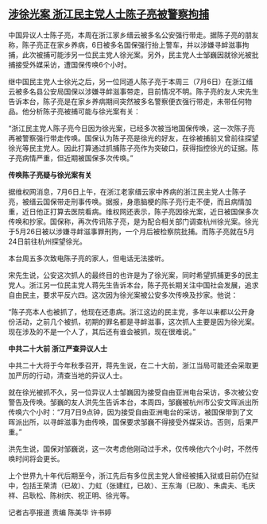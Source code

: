 <!--1657267865000-->
[涉徐光案 浙江民主党人士陈子亮被警察拘捕](https://www.rfa.org/mandarin/yataibaodao/renquanfazhi/gt-07082022041034.html)
------

<p><span>中国异议人士陈子亮，本周在浙江家乡缙云被多名公安强行带走。据陈子亮的朋友称，陈子亮正在家乡养病，</span><span>6</span><span>日被多名国保强行抬上警车，并以涉嫌寻衅滋事拘捕，此次被捕可能涉另一位民主党人徐光案。另外，民主党人士邹巍因就徐光被批捕接受外媒采访，遭国保传唤</span><span>6</span><span>个小时。</span></p><p><span>继中国民主党人士徐光之后，另一位同道人陈子亮于本周三（</span><span>7</span><span>月</span><span>6</span><span>日）在浙江缙云被多名县公安局国保以涉嫌寻衅滋事带走，目前情况不明。陈子亮的友人宋先生告诉本台，陈子亮是在家乡养病期间突然被多名警察便衣强行带走，未带任何物品。他分析陈子亮被捕可能与徐光案有关：</span></p><p><span>“</span><span>浙江民主党人陈子亮今日因为徐光案，已经多次被当地国保传唤，这一次陈子亮再被警察强行带走传唤。国保认为陈子亮是徐光的好友，在徐被捕前又曾前往探望徐光等民主党人。因此打算通过抓捕陈子亮作为突破口，获得指控徐光的证据。陈子亮病情严重，但近期被国保多次传唤。</span><span>”</span></p><p><span><b>传唤陈子亮疑与徐光案有关</b></span></p><p><span>据维权网消息，</span><span>7</span><span>月</span><span>6</span><span>日上午，在浙江老家缙云家中养病的浙江民主党人士陈子亮，被缙云国保带走刑事传唤。据报，身患脑梗的陈子亮行走不便，而且病情加重，近日他正打算去医院看病。维权网还表示，陈子亮因徐光案，近日被国保多次传唤和抄家。国保称，再次传讯陈子亮，是为配合相关部门调查杭州徐光案。徐光于</span><span>5</span><span>月</span><span>26</span><span>日被以涉嫌寻衅滋事罪刑拘，一个月后被检察院批捕。而陈子亮就在</span><span>5</span><span>月</span><span>24</span><span>日前往杭州探望徐光。</span></p><p><span>本台周五多次致电陈子亮的家人，但电话无法接听。</span></p><p><span>宋先生说，公安这次抓人的最终目的也许是为了徐光案，同时希望抓捕更多的民主党人。浙江另一位民主党人蒋先生告诉本台，陈子亮长期关注中国社会发展，追求自由民主，要求平反六四。这次因为徐光案被公安多次传唤及抄家。他说：</span></p><p><span>“</span><span>陈子亮本人也被抓了，他现在还患病。浙江这边的民主党，多年以来都以公开身份活动，之前几个被抓，初期的罪名都是寻衅滋事，这次抓人主要是因为徐光案。现在涉及的不是一个人了，其后还有谁会被抓，现在很难说。</span><span>”</span></p><p><span><b>中共二十大前</b></span><span><b> </b></span><span><b>浙江严查异议人士</b></span></p><p><span>中共二十大将于今年秋季召开，蒋先生说，在二十大前，浙江当局可能还会采取更加严厉的行动，清查当地的异议人士。</span></p><p><span>就在徐光被抓不久，另一位异议人士邹巍因为接受自由亚洲电台采访，多次被公安警告及传唤。邹巍的友人洪先生告诉本台，本周四，邹巍被杭州市公安文晖派出所传唤六个小时：</span><span>“7</span><span>月</span><span>7</span><span>日</span><span>9</span><span>点钟，因为接受自由亚洲电台的采访，被国保带到了文晖派出所，以寻衅滋事为由传唤，国保要求邹巍不得接受外媒采访。否则，后果严重。</span><span>”</span></p><p><span>洪先生说，国保对邹巍说，这一次考虑他刚动过手术，仅传唤他六个小时，不然传唤时间将会更长。</span></p><p><span>上个世界九十年代后期至今，浙江先后有多位民主党人曾经被捕入狱或目前仍在狱中，包括王荣清（已故）、力虹（张建红，已故）、王东海（已故）、朱虞夫、毛庆祥、吕耿松、陈树庆、祝正明、徐光等。</span></p><p><span>记者古亭报道</span><span> </span><span>责编</span><span> </span><span>陈美华</span><span> </span><span>许书婷</span></p>
